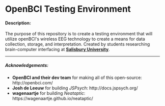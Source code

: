 # OpenBCI Testing Environment


#### Description:
The purpose of this repository is to create a testing environment that will utilize openBCI's wireless EEG technology to create a means for data collection, storage, and interpretation.
Created by students researching brain-computer interfacing at <b><a href="https://salisbury.edu">Salisbury University</a></b>.








<hr>

##### Acknowledgements:
<ul>
<li><b>OpenBCI and their dev team</b> for making all of this open-source: http://openbci.com/</li>
<li><b>Josh de Leeuw</b> for building <i>JSPsych</i>: http://docs.jspsych.org/</li>
<li><b>wagenaartje</b> for building <i>Neataptic</i>: https://wagenaartje.github.io/neataptic/</li>
</ul>


